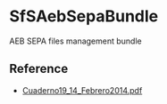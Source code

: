 # SfSAebSepaBundle

AEB SEPA files management bundle


## Reference

- [Cuaderno19_14_Febrero2014.pdf](https://www.caixabank.es/deployedfiles/empresas/Estaticos/pdf/Transferenciasyficheros/Cuaderno19_14_Febrero2014.pdf)

